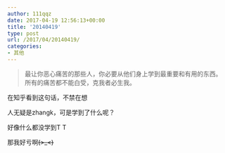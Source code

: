```yaml
---
author: 111qqz
date: 2017-04-19 12:56:13+00:00
title: '20140419'
type: post
url: /2017/04/20140419/
categories:
- 其他
---
```


<blockquote>最让你恶心痛苦的那些人，你必要从他们身上学到最重要和有用的东西。
所有的痛苦都不能白受，克我者必生我。</blockquote>


在知乎看到这句话，不禁在想

人无疑是zhangk，可是学到了什么呢？

好像什么都没学到T T

那我好亏啊~~~~(>_<)~~~~




